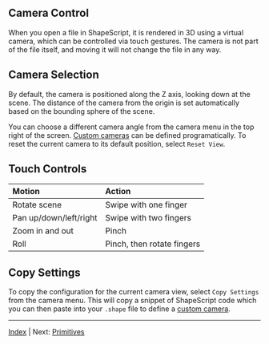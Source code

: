 Camera Control
---

When you open a file in ShapeScript, it is rendered in 3D using a virtual camera, which can be controlled via touch gestures. The camera is not part of the file itself, and moving it will not change the file in any way.

## Camera Selection

By default, the camera is positioned along the Z axis, looking down at the scene. The distance of the camera from the origin is set automatically based on the bounding sphere of the scene.

You can choose a different camera angle from the camera menu in the top right of the screen. [Custom cameras](cameras.md#custom-cameras) can be defined programatically. To reset the current camera to its default position, select `Reset View`.

## Touch Controls

Motion                       | Action
:--------------------------- | :--------------------------
Rotate scene                 | Swipe with one finger
Pan up/down/left/right       | Swipe with two fingers
Zoom in and out              | Pinch
Roll                         | Pinch, then rotate fingers

## Copy Settings

To copy the configuration for the current camera view, select `Copy Settings` from the camera menu. This will copy a snippet of ShapeScript code which you can then paste into your `.shape` file to define a [custom camera](cameras.md#custom-cameras).

---
[Index](index.md) | Next: [Primitives](primitives.md)
